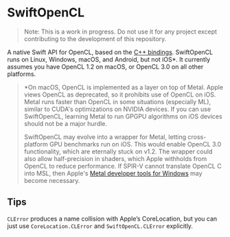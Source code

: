 # SwiftOpenCL

> Note: This is a work in progress. Do not use it for any project except contributing to the development of this repository.

A native Swift API for OpenCL, based on the [C++ bindings](https://github.com/KhronosGroup/OpenCL-CLHPP). SwiftOpenCL runs on Linux, Windows, macOS, and Android, but not iOS\*. It currently assumes you have OpenCL 1.2 on macOS, or OpenCL 3.0 on all other platforms.

> \*On macOS, OpenCL is implemented as a layer on top of Metal. Apple views OpenCL as deprecated, so it prohibits use of OpenCL on iOS. Metal runs faster than OpenCL in some situations (especially ML), similar to CUDA's optimizations on NVIDIA devices. If you can use SwiftOpenCL, learning Metal to run GPGPU algorithms on iOS devices should not be a major hurdle. 
>
> SwiftOpenCL may evolve into a wrapper for Metal, letting cross-platform GPU benchmarks run on iOS. This would enable OpenCL 3.0 functionality, which are eternally stuck on v1.2. The wrapper could also allow half-precision in shaders, which Apple withholds from OpenCL to reduce performance. If SPIR-V cannot translate OpenCL C into MSL, then Apple's [Metal developer tools for Windows](developer.apple.com/metal) may become necessary.

## Tips

`CLError` produces a name collision with Apple’s CoreLocation, but you can just use `CoreLocation.CLError` and `SwiftOpenCL.CLError` explicitly.
